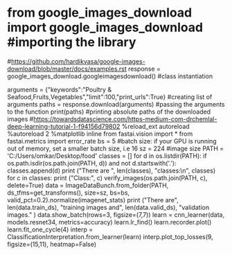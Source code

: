 # from google_images_download import google_images_download   #importing the library
#https://github.com/hardikvasa/google-images-download/blob/master/docs/examples.rst
response = google_images_download.googleimagesdownload()   #class instantiation

arguments = {"keywords":"Poultry & Seafood,Fruits,Vegetables","limit":100,"print_urls":True}   #creating list of arguments
paths = response.download(arguments)   #passing the arguments to the function
print(paths)   #printing absolute paths of the downloaded images
#https://towardsdatascience.com/https-medium-com-drchemlal-deep-learning-tutorial-1-f94156d79802
%reload_ext autoreload
%autoreload 2
%matplotlib inline
from fastai.vision import *
from fastai.metrics import error_rate
bs = 5  #batch size: if your GPU is running out of memory, set a smaller batch size, i.e 16
sz = 224 #image size
PATH = 'C:/Users/omkar/Desktop/food'
classes = []
for d in os.listdir(PATH):
    if os.path.isdir(os.path.join(PATH, d)) and not d.startswith('.'):
        classes.append(d) 
print ("There are ", len(classes), "classes:\n", classes)    
for c in classes:
    print ("Class:", c)
    verify_images(os.path.join(PATH, c), delete=True)
data  = ImageDataBunch.from_folder(PATH, ds_tfms=get_transforms(), size=sz, bs=bs, valid_pct=0.2).normalize(imagenet_stats)
print ("There are", len(data.train_ds), "training images and", len(data.valid_ds), "validation images." )
data.show_batch(rows=3, figsize=(7,7))
learn = cnn_learner(data, models.resnet34, metrics=accuracy)
learn.lr_find()
learn.recorder.plot()
learn.fit_one_cycle(4)
interp = ClassificationInterpretation.from_learner(learn)
interp.plot_top_losses(9, figsize=(15,11), heatmap=False)
